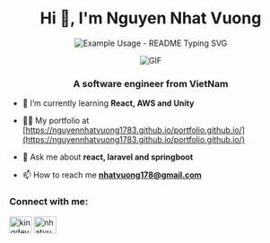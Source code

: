 <h1 align="center">Hi 👋, I'm Nguyen Nhat Vuong</h1>

<p align="center">
  <img src="https://readme-typing-svg.demolab.com/?lines=Welcome+to+my+GitHub+Profile!;I'm+a+Software+Engineer&font=Fira%20Code&center=true&width=380&height=50&duration=4000&pause=1000" alt="Example Usage - README Typing SVG">
</p>

<p align="center">
<img align="middle" alt="GIF" src="https://camo.githubusercontent.com/dd9b4a35c79a57583ccfc38c3512469e375ebae578f7a90aa020f57748a81dfc/68747470733a2f2f6d69722d73332d63646e2d63662e626568616e63652e6e65742f70726f6a6563745f6d6f64756c65732f68642f3232383733353133373131393831312e363230353437323462616630622e676966" />
</p>

<h3 align="center">A software engineer from VietNam</h3>

- 🌱 I’m currently learning **React, AWS and Unity**

- 👨‍💻 My portfolio at [https://nguyennhatvuong1783.github.io/portfolio.github.io/](https://nguyennhatvuong1783.github.io/portfolio.github.io/)

- 💬 Ask me about **react, laravel and springboot**

- 📫 How to reach me **nhatvuong178@gmail.com**

<h3 align="left">Connect with me:</h3>
<p align="left">
<a href="https://linkedin.com/in/kingdev17082003" target="blank"><img align="center" src="https://raw.githubusercontent.com/rahuldkjain/github-profile-readme-generator/master/src/images/icons/Social/linked-in-alt.svg" alt="kingdev17082003" height="30" width="40" /></a>
<a href="https://fb.com/nhatvuong.nguyen.940" target="blank"><img align="center" src="https://raw.githubusercontent.com/rahuldkjain/github-profile-readme-generator/master/src/images/icons/Social/facebook.svg" alt="nhatvuong.nguyen.940" height="30" width="40" /></a>
</p>
